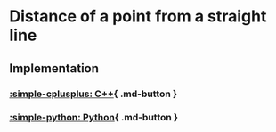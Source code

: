 # Distance of a point from a straight line

## Implementation

### [:simple-cplusplus: C++](../../programming/c++/algorithms/2d-geometry/point-line-distance.md){ .md-button }

### [:simple-python: Python](../../programming/python/algorithms/2d-geometry/point-line-distance.md){ .md-button }
